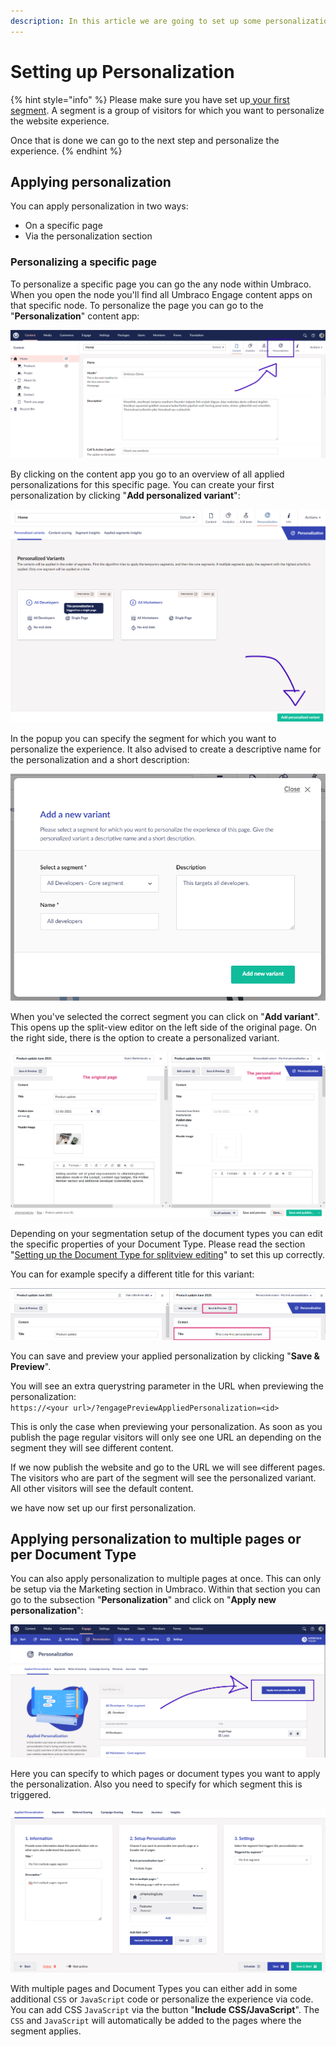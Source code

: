 ```yaml
---
description: In this article we are going to set up some personalization for our segments.
---
```


# Setting up Personalization

{% hint style="info" %}
Please make sure you have set up[ your first segment](../../../../personalization/creating-a-segment/). A segment is a group of visitors for which you want to personalize the website experience.

Once that is done we can go to the next step and personalize the experience.
{% endhint %}

## Applying personalization

You can apply personalization in two ways:

* On a specific page
* Via the personalization section

### Personalizing a specific page

To personalize a specific page you can go the any node within Umbraco. When you open the node you'll find all Umbraco Engage content apps on that specific node. To personalize the page you can go to the "**Personalization**" content app:

![](../../.gitbook/assets/engage-personalization-content-app.png)

By clicking on the content app you go to an overview of all applied personalizations for this specific page. You can create your first personalization by clicking "**Add personalized variant**":

![](../../.gitbook/assets/engage-personalization-add-personalized-variant.png)

In the popup you can specify the segment for which you want to personalize the experience. It also advised to create a descriptive name for the personalization and a short description:

![](../../.gitbook/assets/engage-personalization-add-new-variant.png)

When you've selected the correct segment you can click on "**Add variant**". This opens up the split-view editor on the left side of the original page. On the right side, there is the option to create a personalized variant.

![](../../.gitbook/assets/engage-personalization-splitview-text.png)

Depending on your segmentation setup of the document types you can edit the specific properties of your Document Type. Please read the section "[Setting up the Document Type for splitview editing](../ab-testing/types-of-ab-tests/single-page-ab-test.md)" to set this up correctly.

You can for example specify a different title for this variant:

![](../../.gitbook/assets/engage-my-first-personalization.png)

You can save and preview your applied personalization by clicking "**Save & Preview**".

You will see an extra querystring parameter in the URL when previewing the personalization:\
`https://<your url>/?engagePreviewAppliedPersonalization=<id>`

This is only the case when previewing your personalization. As soon as you publish the page regular visitors will only see one URL an depending on the segment they will see different content.

If we now publish the website and go to the URL we will see different pages. The visitors who are part of the segment will see the personalized variant. All other visitors will see the default content.

we have now set up our first personalization.

## Applying personalization to multiple pages or per Document Type

You can also apply personalization to multiple pages at once. This can only be setup via the Marketing section in Umbraco. Within that section you can go to the subsection "**Personalization**" and click on "**Apply new personalization**":

![](../../.gitbook/assets/engage-personalization-new-personalization.png)

Here you can specify to which pages or document types you want to apply the personalization. Also you need to specify for which segment this is triggered.

![](../../.gitbook/assets/engage-apply-personalization-to-multiple-pages.png)

With multiple pages and Document Types you can either add in some additional `CSS` or `JavaScript` code or personalize the experience via code. You can add CSS  `JavaScript` via the button "**Include CSS/JavaScript**". The `CSS` and `JavaScript` will automatically be added to the pages where the segment applies.

